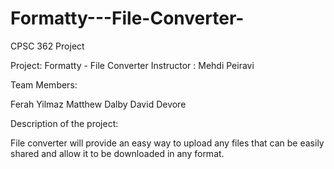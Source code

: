 # Formatty---File-Converter-

CPSC 362 Project

Project: Formatty - File Converter 
Instructor : Mehdi Peiravi

Team Members:

Ferah Yilmaz
Matthew Dalby
David Devore 

Description of the project:

File converter will provide an easy way to upload any files that can be easily shared and allow it
to be downloaded in any format.
